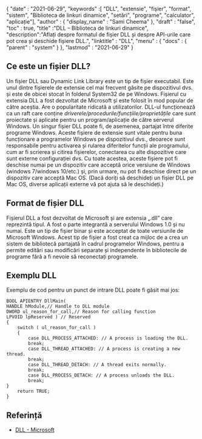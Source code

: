 {
  "date" : "2021-06-29",
  "keywords" :[ "DLL", "extensie", "fișier", "format", "sistem", "Biblioteca de linkuri dinamice", "setări", "programe", "calculator", "aplicație"],
  "author" : {
    "display_name" : "Sami Cheema"
},
  "draft" : "false",
  "toc" : true,
  "title" :"DLL – Biblioteca de linkuri dinamice",
  "description":"Aflați despre formatul de fișier DLL și despre API-urile care pot crea și deschide fișiere DLL.",
  "linktitle" : "DLL",
  "menu" : {
    "docs" : {
      "parent" : "system"
}
},
  "lastmod" : "2021-06-29"
}

## Ce este un fișier DLL? ##

Un fișier DLL sau Dynamic Link Library este un tip de fișier executabil. Este unul dintre fișierele de extensie cel mai frecvent găsite pe dispozitivul dvs. și este de obicei stocat în folderul System32 de pe Windows. Fișierul cu extensia DLL a fost dezvoltat de Microsoft și este folosit în mod popular de către aceștia. Are o popularitate ridicată a utilizatorilor. DLL-ul funcționează ca un raft care conține *driverele/procedurile/funcțiile/proprietățile* care sunt proiectate și aplicate pentru un program/aplicație de către serverul Windows. Un singur fișier DLL poate fi, de asemenea, partajat între diferite programe Windows. Aceste fișiere de extensie sunt vitale pentru buna funcționare a programelor Windows pe dispozitivul dvs., deoarece sunt responsabile pentru activarea și rularea diferitelor funcții ale programului, cum ar fi scrierea și citirea fișierelor, conectarea cu alte dispozitive care sunt externe configurației dvs.
Cu toate acestea, aceste fișiere pot fi deschise numai pe un dispozitiv care acceptă orice versiune de Windows (windows 7/windows 10/etc.) și, prin urmare, nu pot fi deschise direct pe un dispozitiv care acceptă Mac OS. (Dacă doriți să deschideți un fișier DLL pe Mac OS, diverse aplicații externe vă pot ajuta să le deschideți.)


## Format de fișier DLL ##

Fișierul DLL a fost dezvoltat de Microsoft și are extensia „.dll” care reprezintă tipul. A fost o parte integrantă a serverului Windows 1.0 și nu numai. Este un tip de fișier binar și este acceptat de toate versiunile de Microsoft Windows. Acest tip de fișier a fost creat ca mijloc de a crea un sistem de bibliotecă partajată în cadrul programelor Windows, pentru a permite editări sau modificări separate și independente în bibliotecile de programe fără a fi nevoie să reconectați programele.


## Exemplu DLL ##

Exemplu de cod pentru un punct de intrare DLL poate fi găsit mai jos:

```
BOOL APIENTRY DllMain(
HANDLE hModule,// Handle to DLL module
DWORD ul_reason_for_call,// Reason for calling function
LPVOID lpReserved ) // Reserved
{
    switch ( ul_reason_for_call )
    {
        case DLL_PROCESS_ATTACHED: // A process is loading the DLL.
        break;
        case DLL_THREAD_ATTACHED: // A process is creating a new thread.
        break;
        case DLL_THREAD_DETACH: // A thread exits normally.
        break;
        case DLL_PROCESS_DETACH: // A process unloads the DLL.
        break;
}
    return TRUE;
}

```

## Referință ##

* [DLL - Microsoft](https://learn.microsoft.com/en-us/troubleshoot/windows-client/deployment/dynamic-link-library)
